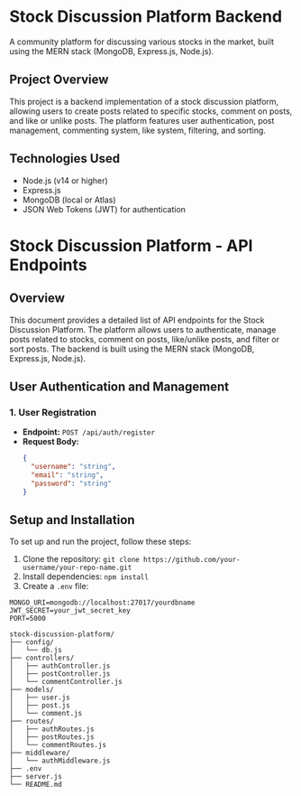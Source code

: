 # Stock Discussion Platform Backend
A community platform for discussing various stocks in the market, built using the MERN stack (MongoDB, Express.js, Node.js).

## Project Overview
This project is a backend implementation of a stock discussion platform, allowing users to create posts related to specific stocks, comment on posts, and like or unlike posts. The platform features user authentication, post management, commenting system, like system, filtering, and sorting.

## Technologies Used
* Node.js (v14 or higher)
* Express.js
* MongoDB (local or Atlas)
* JSON Web Tokens (JWT) for authentication

# Stock Discussion Platform - API Endpoints

## Overview

This document provides a detailed list of API endpoints for the Stock Discussion Platform. The platform allows users to authenticate, manage posts related to stocks, comment on posts, like/unlike posts, and filter or sort posts. The backend is built using the MERN stack (MongoDB, Express.js, Node.js).

## User Authentication and Management

### 1. User Registration

- **Endpoint:** `POST /api/auth/register`
- **Request Body:**
  ```json
  {
    "username": "string",
    "email": "string",
    "password": "string"
  }

## Setup and Installation
To set up and run the project, follow these steps:

1. Clone the repository: `git clone https://github.com/your-username/your-repo-name.git`
2. Install dependencies: `npm install`
3. Create a `.env` file:
```plaintext
MONGO_URI=mongodb://localhost:27017/yourdbname
JWT_SECRET=your_jwt_secret_key
PORT=5000

stock-discussion-platform/
├── config/
│   └── db.js
├── controllers/
│   ├── authController.js
│   ├── postController.js
│   └── commentController.js
├── models/
│   ├── user.js
│   ├── post.js
│   └── comment.js
├── routes/
│   ├── authRoutes.js
│   ├── postRoutes.js
│   └── commentRoutes.js
├── middleware/
│   └── authMiddleware.js
├── .env
├── server.js
└── README.md

